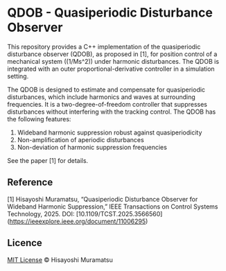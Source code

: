 # QDOB - Quasiperiodic Disturbance Observer

This repository provides a C++ implementation of the quasiperiodic disturbance observer (QDOB), as proposed in [1], for position control of a mechanical system \((1/Ms^2)\) under harmonic disturbances. The QDOB is integrated with an outer proportional-derivative controller in a simulation setting.

The QDOB is designed to estimate and compensate for quasiperiodic disturbances, which include harmonics and waves at surrounding frequencies. It is a two-degree-of-freedom controller that suppresses disturbances without interfering with the tracking control. The QDOB has the following features:

1. Wideband harmonic suppression robust against quasiperiodicity
2. Non-amplification of aperiodic disturbances
3. Non-deviation of harmonic suppression frequencies

See the paper [1] for details.

## Reference

[1] Hisayoshi Muramatsu, “Quasiperiodic Disturbance Observer for Wideband Harmonic Suppression,” IEEE Transactions on Control Systems Technology, 2025. DOI: [10.1109/TCST.2025.3566560]
(https://ieeexplore.ieee.org/document/11006295)

## Licence

[MIT License](https://github.com/HisayoshiMuramatsu/PASF/blob/master/LICENSE) © Hisayoshi Muramatsu
